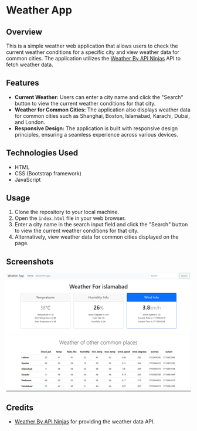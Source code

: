 # Weather App

## Overview

This is a simple weather web application that allows users to check the current weather conditions for a specific city and view weather data for common cities. The application utilizes the [Weather By API Ninjas](https://rapidapi.com/user/api-ninjas) API to fetch weather data.

## Features

- **Current Weather:** Users can enter a city name and click the "Search" button to view the current weather conditions for that city.
- **Weather for Common Cities:** The application also displays weather data for common cities such as Shanghai, Boston, Islamabad, Karachi, Dubai, and London.
- **Responsive Design:** The application is built with responsive design principles, ensuring a seamless experience across various devices.

## Technologies Used

- HTML
- CSS (Bootstrap framework)
- JavaScript

## Usage

1. Clone the repository to your local machine.
2. Open the `index.html` file in your web browser.
3. Enter a city name in the search input field and click the "Search" button to view the current weather conditions for that city.
4. Alternatively, view weather data for common cities displayed on the page.

## Screenshots

![Screenshot 1](ScreenShots/ScreenShot1.png)
![Screenshot 2](ScreenShots/ScreenShot2.png)

## Credits

- [Weather By API Ninjas](https://rapidapi.com/user/api-ninjas) for providing the weather data API.


